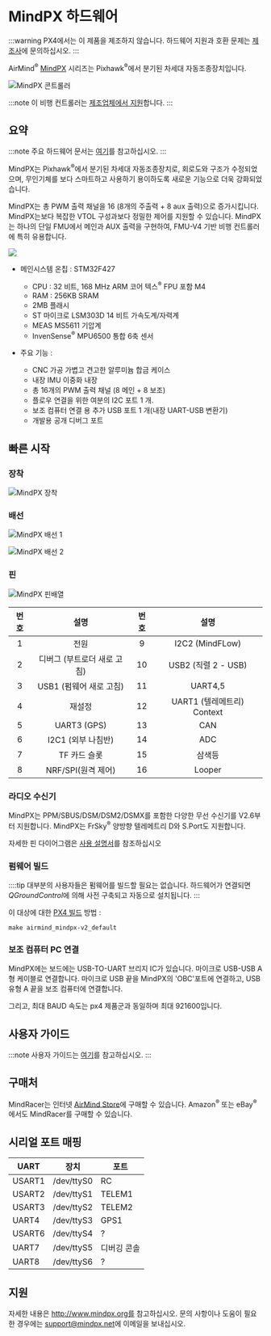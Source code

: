 # MindPX 하드웨어

:::warning PX4에서는 이 제품을 제조하지 않습니다. 하드웨어 지원과 호환 문제는 [제조사](http://mindpx.net)에 문의하십시오.
:::

AirMind<sup>&reg;</sup> [MindPX](http://mindpx.net) 시리즈는 Pixhawk<sup>&reg;</sup>에서 분기된 차세대 자동조종장치입니다.

![MindPX 콘트롤러
](../../assets/hardware/hardware-mindpx.png)

:::note
이 비행 컨트롤러는 [제조업체에서 지원](../flight_controller/autopilot_manufacturer_supported.md)합니다.
:::

## 요약

:::note
주요 하드웨어 문서는 [여기](http://mindpx.net/assets/accessories/Specification9.18_3_pdf.pdf)를 참고하십시오.
:::

MindPX는 Pixhawk<sup>&reg;</sup>에서 분기된 차세대 자동조종장치로, 회로도와 구조가 수정되었으며, 무인기체를 보다 스마트하고 사용하기 용이하도록 새로운 기능으로 더욱 강화되었습니다.

MindPX는 총 PWM 출력 채널을 16 (8개의 주출력 + 8 aux 출력)으로 증가시킵니다. MindPX는보다 복잡한 VTOL 구성과보다 정밀한 제어를 지원할 수 있습니다. MindPX는 하나의 단일 FMU에서 메인과 AUX 출력을 구현하여, FMU-V4 기반 비행 컨트롤러에 특히 유용합니다. 

![](../../assets/hardware/hardware-mindpx-specs.png)

* 메인시스템 온칩 : STM32F427
  
  * CPU : 32 비트, 168 MHz ARM 코어 텍스<sup>&reg;</sup> FPU 포함 M4
  * RAM : 256KB SRAM
  * 2MB 플래시
  * ST 마이크로 LSM303D 14 비트 가속도계/자력계
  * MEAS MS5611 기압계
  * InvenSense<sup>&reg;</sup> MPU6500 통합 6축 센서 

* 주요 기능 :
  
  * CNC 가공 가볍고 견고한 알루미늄 합금 케이스
  * 내장 IMU 이중화 내장
  * 총 16개의 PWM 출력 채널 (8 메인 + 8 보조)
  * 플로우 연결을 위한 여분의 I2C 포트 1 개.
  * 보조 컴퓨터 연결 용 추가 USB 포트 1 개(내장 UART-USB 변환기)
  * 개발용 공개 디버그 포트 

## 빠른 시작

### 장착

![MindPX 장착](../../assets/hardware/hardware-mindpx-mounting.png)

### 배선

![MindPX 배선 1](../../assets/hardware/hardware-mindpx-wiring1.png)

![MindPX 배선 2](../../assets/hardware/hardware-mindpx-wiring2.png)

### 핀

![MindPX 핀배열
](../../assets/hardware/hardware-mindpx-pin.png)

| 번호 |        설명        | 번호 |                   설명                    |
|:--:|:----------------:|:--:|:---------------------------------------:|
| 1  |        전원        | 9  |             I2C2 (MindFLow)             |
| 2  | 디버그 (부트로더 새로 고침) | 10 |            USB2 (직렬 2 - USB)            |
| 3  | USB1 (펌웨어 새로 고침) | 11 |                 UART4,5                 |
| 4  |       재설정        | 12 | UART1 (텔레메트리) Context | Request Context |
| 5  |   UART3 (GPS)    | 13 |                   CAN                   |
| 6  |  I2C1 (외부 나침반)   | 14 |                   ADC                   |
| 7  |     TF 카드 슬롯     | 15 |                   삼색등                   |
| 8  |  NRF/SPI(원격 제어)  | 16 |                 Looper                  |

### 라디오 수신기

MindPX는 PPM/SBUS/DSM/DSM2/DSMX를 포함한 다양한 무선 수신기를 V2.6부터 지원합니다. MindPX는 FrSky<sup>&reg;</sup> 양방향 텔레메트리 D와 S.Port도 지원합니다.

자세한 핀 다이어그램은 [사용 설명서](http://mindpx.net/assets/accessories/UserGuide9.18_2_pdf.pdf)를 참조하십시오

### 펌웨어 빌드

::::tip 대부분의 사용자들은 펌웨어를 빌드할 필요는 없습니다. 하드웨어가 연결되면 *QGroundControl*에 의해 사전 구축되고 자동으로 설치됩니다.
:::

이 대상에 대한 [PX4 빌드](../dev_setup/building_px4.md) 방법 :

    make airmind_mindpx-v2_default
    

### 보조 컴퓨터 PC 연결

MindPX에는 보드에는 USB-TO-UART 브리지 IC가 있습니다. 마이크로 USB-USB A형 케이블로 연결합니다. 마이크로 USB 끝을 MindPX의 'OBC'포트에 연결하고, USB 유형 A 끝을 보조 컴퓨터에 연결합니다.

그리고, 최대 BAUD 속도는 px4 제품군과 동일하며 최대 921600입니다.

## 사용자 가이드

:::note
사용자 가이드는 [여기](http://mindpx.net/assets/accessories/UserGuide9.18_2_pdf.pdf)를 참고하십시오.
:::

## 구매처

MindRacer는 인터넷 [AirMind Store](http://drupal.xitronet.com/?q=catalog)에 구매할 수 있습니다. Amazon<sup>&reg;</sup> 또는 eBay<sup>&reg;</sup>에서도 MindRacer를 구매할 수 있습니다.

## 시리얼 포트 매핑

| UART   | 장치         | 포트     |
| ------ | ---------- | ------ |
| USART1 | /dev/ttyS0 | RC     |
| USART2 | /dev/ttyS1 | TELEM1 |
| USART3 | /dev/ttyS2 | TELEM2 |
| UART4  | /dev/ttyS3 | GPS1   |
| USART6 | /dev/ttyS4 | ?      |
| UART7  | /dev/ttyS5 | 디버깅 콘솔 |
| UART8  | /dev/ttyS6 | ?      |

<!-- Note: Got ports using https://github.com/PX4/px4_user_guide/pull/672#issuecomment-598198434 -->

## 지원

자세한 내용은 http://www.mindpx.org를 참고하십시오. 문의 사항이나 도움이 필요한 경우에는 <support@mindpx.net>에 이메일을 보내십시오.